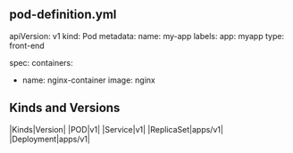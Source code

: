 ## pod-definition.yml 

apiVersion: v1
kind: Pod
metadata:
 name: my-app
 labels:
   app: myapp
   type: front-end

spec:
  containers:
   - name: nginx-container
     image: nginx

## Kinds and Versions
|Kinds|Version|
|POD|v1|
|Service|v1|
|ReplicaSet|apps/v1|
|Deployment|apps/v1|